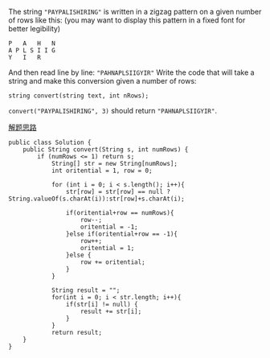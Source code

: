 The string `"PAYPALISHIRING"` is written in a zigzag pattern on a given number of rows like this: (you may want to display this pattern in a fixed font for better legibility)

```
P   A   H   N
A P L S I I G
Y   I   R
```

And then read line by line: `"PAHNAPLSIIGYIR"`
Write the code that will take a string and make this conversion given a number of rows:
```
string convert(string text, int nRows);
```
`convert("PAYPALISHIRING", 3)` should return `"PAHNAPLSIIGYIR"`.


[解题思路](http://blog.csdn.net/ljiabin/article/details/40477429)


```
public class Solution {
    public String convert(String s, int numRows) {
        if (numRows <= 1) return s;
            String[] str = new String[numRows];
            int oritential = 1, row = 0;

            for (int i = 0; i < s.length(); i++){
                str[row] = str[row] == null ? String.valueOf(s.charAt(i)):str[row]+s.charAt(i);

                if(oritential+row == numRows){
                    row--;
                    oritential = -1;
                }else if(oritential+row == -1){
                    row++;
                    oritential = 1;
                }else {
                    row += oritential;
                }
            }

            String result = "";
            for(int i = 0; i < str.length; i++){
                if(str[i] != null) {
                    result += str[i];
                }
            }
            return result;
    }
}
```
